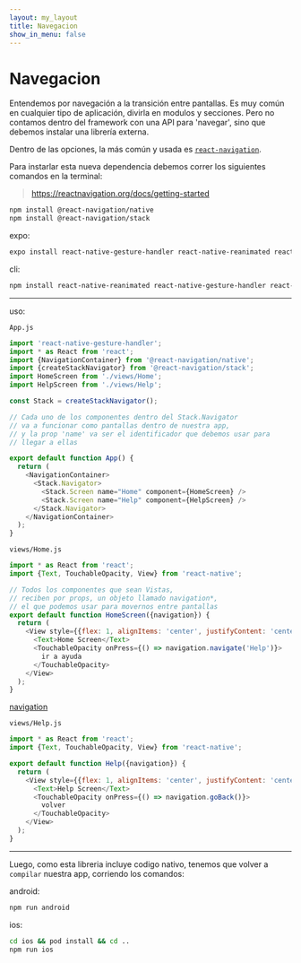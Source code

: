 ```yaml
---
layout: my_layout
title: Navegacion
show_in_menu: false
---
```

# Navegacion

Entendemos por navegación a la transición entre pantallas. Es muy común en cualquier tipo de aplicación, divirla en modulos y secciones. Pero no contamos dentro del framework con una API para 'navegar', sino que debemos instalar una librería externa.

Dentro de las opciones, la más común y usada es [`react-navigation`](https://reactnavigation.org/).

Para instarlar esta nueva dependencia debemos correr los siguientes comandos en la terminal:

> https://reactnavigation.org/docs/getting-started

```bash
npm install @react-navigation/native
npm install @react-navigation/stack
```

expo:

```bash
expo install react-native-gesture-handler react-native-reanimated react-native-screens react-native-safe-area-context @react-native-community/masked-view
```

cli:

```bash
npm install react-native-reanimated react-native-gesture-handler react-native-screens react-native-safe-area-context @react-native-community/masked-view
```

---

uso:

`App.js`

```js
import 'react-native-gesture-handler';
import * as React from 'react';
import {NavigationContainer} from '@react-navigation/native';
import {createStackNavigator} from '@react-navigation/stack';
import HomeScreen from './views/Home';
import HelpScreen from './views/Help';

const Stack = createStackNavigator();

// Cada uno de los componentes dentro del Stack.Navigator
// va a funcionar como pantallas dentro de nuestra app,
// y la prop 'name' va ser el identificador que debemos usar para
// llegar a ellas

export default function App() {
  return (
    <NavigationContainer>
      <Stack.Navigator>
        <Stack.Screen name="Home" component={HomeScreen} />
        <Stack.Screen name="Help" component={HelpScreen} />
      </Stack.Navigator>
    </NavigationContainer>
  );
}
```

`views/Home.js`

```js
import * as React from 'react';
import {Text, TouchableOpacity, View} from 'react-native';

// Todos los componentes que sean Vistas,
// reciben por props, un objeto llamado navigation*,
// el que podemos usar para movernos entre pantallas
export default function HomeScreen({navigation}) {
  return (
    <View style={{flex: 1, alignItems: 'center', justifyContent: 'center'}}>
      <Text>Home Screen</Text>
      <TouchableOpacity onPress={() => navigation.navigate('Help')}>
        ir a ayuda
      </TouchableOpacity>
    </View>
  );
}
```

[navigation](https://reactnavigation.org/docs/navigating/)

`views/Help.js`

```js
import * as React from 'react';
import {Text, TouchableOpacity, View} from 'react-native';

export default function Help({navigation}) {
  return (
    <View style={{flex: 1, alignItems: 'center', justifyContent: 'center'}}>
      <Text>Help Screen</Text>
      <TouchableOpacity onPress={() => navigation.goBack()}>
        volver
      </TouchableOpacity>
    </View>
  );
}
```

---

Luego, como esta libreria incluye codigo nativo, tenemos que volver a `compilar` nuestra app, corriendo los comandos:

android:

```bash
npm run android
```

ios:

```bash
cd ios && pod install && cd ..
npm run ios
```
